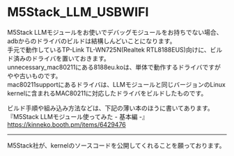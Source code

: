 # M5Stack_LLM_USBWIFI

M5Stack LLMモジュールをお使いでデバッグモジュールをお持ちでない場合、adbからのドライバのビルドは結構しんどいことになります。  
手元で動作しているTP-Link TL-WN725N(Realtek RTL8188EUS)向けに、ビルド済みのドライバを置いておきます。  
unnecessary_mac80211にある8188eu.koは、単体で動作するドライバですがやや古いものです。  
mac80211supportにあるドライバは、LLMモジュールと同じバージョンのLinux kernelに含まれるMAC80211に対応したドライバをビルドしたものです。  

ビルド手順や組み込み方法などは、下記の薄い本のほうに書いてあります。  
『M5Stack LLMモジュール使ってみた - 基本編 -』　https://kinneko.booth.pm/items/6429476

---

M5Stack社が、kernelのソースコードを公開してくれることを願っております。
